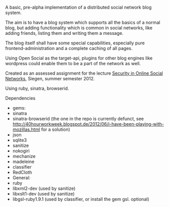 A basic, pre-alpha implementation of a distributed social network blog system.

The aim is to have a blog system which supports all the basics of a
normal blog, but adding functionality which is common in social 
networks, like adding friends, listing them and writing them a message.

The blog itself shall have some special capabilities, especially pure
frontend-administration and a complete caching of all pages.

Using Open Social as the target-api, plugins for other blog engines like
wordpress could enable them to be a part of the network as well.

Created as an assessed assignment for the lecture [Security in Online Social Networks](http://www.uni-siegen.de/fb5/itsec/lehre/ss12/sec-osn-ss12/index.html), Siegen, summer semester 2012.

Using ruby, sinatra, browserid.

Dependencies
 * gems:
  * sinatra
  * sinatra-browserid (the one in the repo is currently defunct, see http://40hourworkweek.blogspot.de/2012/06/i-have-been-playing-with-mozillas.html for a solution)
  * json
  * sqlite3
  * sanitize
  * nokogiri
  * mechanize
  * madeleine
  * classifier
  * RedCloth
 * General:
  * ruby
  * libxml2-dev (used by sanitize) 
  * libxslt1-dev (used by sanitize)
  * libgsl-ruby1.9.1 (used by classifier, or install the gem gsl. optional)
